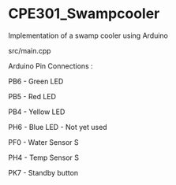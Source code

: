 # CPE301_Swampcooler
Implementation of a swamp cooler using Arduino

src/main.cpp

Arduino Pin Connections : 

PB6 - Green LED

PB5 - Red LED

PB4 - Yellow LED

PH6 - Blue LED - Not yet used

PF0 - Water Sensor S

PH4 - Temp Sensor S

PK7 - Standby button